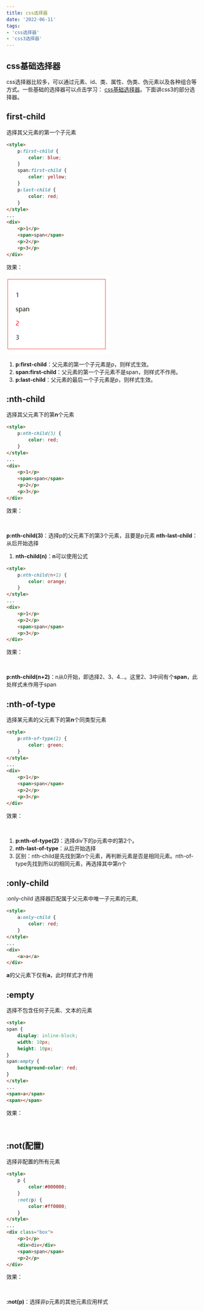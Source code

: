 ```yaml
---
title: css选择器
date: '2022-06-11'
tags: 
- 'css选择器'
- 'css3选择器'
---
```


## css基础选择器
css选择器比较多，可以通过元素、id、类、属性、伪类、伪元素以及各种组合等方式。一些基础的选择器可以点击学习：
[css基础选择器](https://www.w3school.com.cn/css/css_selectors.asp)。下面讲css3的部分选择器。

## first-child
选择其父元素的第一个子元素
```html
<style>
    p:first-child {
        color: blue;
    }
    span:first-child {
        color: yellow;
    }
    p:last-child {
        color: red;
    }
</style>
...
<div>
    <p>1</p>
    <span>span</span>
    <p>2</p>
    <p>3</p>
</div>
```
效果：

<img src="../images/css-nth.png" alt="">

1. **p:first-child**：父元素的第一个子元素是p，则样式生效。
2. **span:first-child**：父元素的第一个子元素不是span，则样式不作用。
3. **p:last-child**：父元素的最后一个子元素是p，则样式生效。

## :nth-child
选择其父元素下的第**n**个元素
```html
<style>
    p:nth-child(3) {
        color: red;
    }
</style>
...
<div>
    <p>1</p>
    <span>span</span>
    <p>2</p>
    <p>3</p>
</div>
```
效果：

<img :src="../images/css-nth.png" alt="">

**p:nth-child(3)**：选择p的父元素下的第3个元素，且要是p元素
**nth-last-child**：从后开始选择

1. **nth-child(n)**：**n**可以使用公式

```html
<style>
    p:nth-child(n+2) {
        color: orange;
    }
</style>
...
<div>
    <p>1</p>
    <p>2</p>
    <span>span</span>
    <p>3</p>
</div>
```
效果：

<img :src="$withBase('/img/css-nth-child.png')" alt="">

**p:nth-child(n+2)**：n从0开始，即选择2、3、4...。这里2、3中间有个**span**，此处样式未作用于span

## :nth-of-type
选择某元素的父元素下的第**n**个同类型元素
```html
<style>
    p:nth-of-type(2) {
        color: green;
    }
</style>
...
<div>
    <p>1</p>
    <span>span</span>
    <p>2</p>
    <p>3</p>
</div>
```
效果：

<img :src="$withBase('/img/css-nth-of-type.png')" alt="">

1. **p:nth-of-type(2)**：选择div下的p元素中的第2个。
2. **nth-last-of-type**：从后开始选择
3. 区别：nth-child是先找到第n个元素，再判断元素是否是相同元素。nth-of-type先找到所以的相同元素，再选择其中第n个

## :only-child
:only-child 选择器匹配属于父元素中唯一子元素的元素,
```html
<style>
    a:only-child {
        color: red;
    }
</style>
...
<div>
    <a>a</a>
</div>
```
**a**的父元素下仅有**a**，此时样式才作用

## :empty
选择不包含任何子元素、文本的元素
```html
<style>
span {
    display: inline-block;
    width: 10px;
    height: 10px;
}
span:empty {
    background-color: red;
}
</style>
...
<span>a</span>
<span></span>
```
效果：

<img :src="$withBase('/img/empty.png')" alt="">

## :not(配置)
选择非配置的所有元素
```html
<style>
    p {
        color:#000000;
    }
    :not(p) {
        color:#ff0000;
    }
</style>
...
<div class="box">
    <p>1</p>
    <div>div</div>
    <span>span</span>
    <p>2</p>
</div>
```
效果：

<img :src="$withBase('/img/not.png')" alt="">

**:not(p)**：选择非p元素的其他元素应用样式


